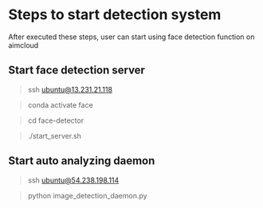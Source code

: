 # Steps to start detection system
After executed these steps, user can start using face detection function on aimcloud

## Start face detection server

> ssh ubuntu@13.231.21.118

> conda activate face

> cd face-detector

> ./start_server.sh

## Start auto analyzing daemon

> ssh ubuntu@54.238.198.114

> python image_detection_daemon.py
